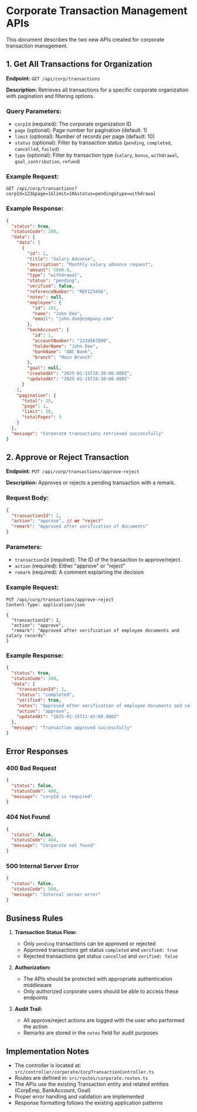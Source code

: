 # Corporate Transaction Management APIs

This document describes the two new APIs created for corporate transaction management.

## 1. Get All Transactions for Organization

**Endpoint:** `GET /api/corp/transactions`

**Description:** Retrieves all transactions for a specific corporate organization with pagination and filtering options.

### Query Parameters:

- `corpId` (required): The corporate organization ID
- `page` (optional): Page number for pagination (default: 1)
- `limit` (optional): Number of records per page (default: 10)
- `status` (optional): Filter by transaction status (`pending`, `completed`, `cancelled`, `failed`)
- `type` (optional): Filter by transaction type (`salary`, `bonus`, `withdrawal`, `goal_contribution`, `refund`)

### Example Request:

```
GET /api/corp/transactions?corpId=123&page=1&limit=10&status=pending&type=withdrawal
```

### Example Response:

```json
{
  "status": true,
  "statusCode": 200,
  "data": {
    "data": [
      {
        "id": 1,
        "title": "Salary Advance",
        "description": "Monthly salary advance request",
        "amount": 5000.0,
        "type": "withdrawal",
        "status": "pending",
        "verified": false,
        "referenceNumber": "REF123456",
        "notes": null,
        "employee": {
          "id": 101,
          "name": "John Doe",
          "email": "john.doe@company.com"
        },
        "bankAccount": {
          "id": 1,
          "accountNumber": "1234567890",
          "holderName": "John Doe",
          "bankName": "ABC Bank",
          "branch": "Main Branch"
        },
        "goal": null,
        "createdAt": "2025-01-15T10:30:00.000Z",
        "updatedAt": "2025-01-15T10:30:00.000Z"
      }
    ],
    "pagination": {
      "total": 25,
      "page": 1,
      "limit": 10,
      "totalPages": 3
    }
  },
  "message": "Corporate transactions retrieved successfully"
}
```

## 2. Approve or Reject Transaction

**Endpoint:** `PUT /api/corp/transactions/approve-reject`

**Description:** Approves or rejects a pending transaction with a remark.

### Request Body:

```json
{
  "transactionId": 1,
  "action": "approve", // or "reject"
  "remark": "Approved after verification of documents"
}
```

### Parameters:

- `transactionId` (required): The ID of the transaction to approve/reject
- `action` (required): Either "approve" or "reject"
- `remark` (required): A comment explaining the decision

### Example Request:

```
PUT /api/corp/transactions/approve-reject
Content-Type: application/json

{
  "transactionId": 1,
  "action": "approve",
  "remark": "Approved after verification of employee documents and salary records"
}
```

### Example Response:

```json
{
  "status": true,
  "statusCode": 200,
  "data": {
    "transactionId": 1,
    "status": "completed",
    "verified": true,
    "notes": "Approved after verification of employee documents and salary records",
    "action": "approve",
    "updatedAt": "2025-01-15T11:45:00.000Z"
  },
  "message": "Transaction approved successfully"
}
```

## Error Responses

### 400 Bad Request

```json
{
  "status": false,
  "statusCode": 400,
  "message": "corpId is required"
}
```

### 404 Not Found

```json
{
  "status": false,
  "statusCode": 404,
  "message": "Corporate not found"
}
```

### 500 Internal Server Error

```json
{
  "status": false,
  "statusCode": 500,
  "message": "Internal server error"
}
```

## Business Rules

1. **Transaction Status Flow:**

   - Only `pending` transactions can be approved or rejected
   - Approved transactions get status `completed` and `verified: true`
   - Rejected transactions get status `cancelled` and `verified: false`

2. **Authorization:**

   - The APIs should be protected with appropriate authentication middleware
   - Only authorized corporate users should be able to access these endpoints

3. **Audit Trail:**
   - All approve/reject actions are logged with the user who performed the action
   - Remarks are stored in the `notes` field for audit purposes

## Implementation Notes

- The controller is located at: `src/controller/corporate/CorpTransactionController.ts`
- Routes are defined in: `src/routes/corporate.routes.ts`
- The APIs use the existing Transaction entity and related entities (CorpEmp, BankAccount, Goal)
- Proper error handling and validation are implemented
- Response formatting follows the existing application patterns
